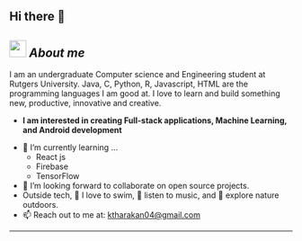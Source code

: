 ## Hi there 👋

<!--
**ktharakan/ktharakan** is a ✨ _special_ ✨ repository because its `README.md` (this file) appears on your GitHub profile.

Here are some ideas to get you started:

- 🔭 I’m currently working on ...
- 🌱 I’m currently learning ...
- 👯 I’m looking to collaborate on ...
- 🤔 I’m looking for help with ...
- 💬 Ask me about ...
- 📫 How to reach me: ...
- 😄 Pronouns: ...
- ⚡ Fun fact: ...
-->



## <img src="https://media.giphy.com/media/ObNTw8Uzwy6KQ/giphy.gif" width="30px">&nbsp;***About me***

I am an undergraduate Computer science and Engineering student at Rutgers University. Java, C, Python, R, Javascript, HTML are the programming languages I am good at. I love to learn and build something new, productive, innovative and creative.
* **I am interested in creating Full-stack applications, Machine Learning, and Android development**
- 🌱 I’m currently learning ...
  - React js
  - Firebase
  - TensorFlow
- 👯 I’m looking forward to collaborate on open source projects.
- Outside tech, 📖 I love to swim, 🎵 listen to music, and 🌴 explore nature outdoors.
- 📫 Reach out to me at: <a href="ktharakan04@gmail.com">ktharakan04@gmail.com</a>



---------------------------------------------------------------------------------------------------------------------
